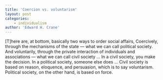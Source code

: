 ```yaml
---
title: 'Coercion vs. voluntarism'
layout: post
categories:
    - individualism
author: 'Edward H. Crane'
---
```


\[T\]here are, at bottom, basically two ways to order social affairs, Coercively, through the mechanisms of the state — what we can call political society. And voluntarily, through the private interaction of individuals and associations — what we can call civil society … In a civil society, you make the decision. In a political society, someone else does … Civil society is based on reason, eloquence, and persuasion, which is to say voluntarism. Political society, on the other hand, is based on force.